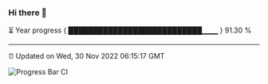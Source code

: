 ### Hi there 👋

⏳ Year progress { ███████████████████████████▁▁▁ } 91.30 %

---

⏰ Updated on Wed, 30 Nov 2022 06:15:17 GMT

![Progress Bar CI](https://github.com/liununu/liununu/workflows/Progress%20Bar%20CI/badge.svg)
